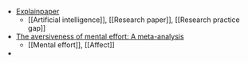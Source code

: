 - [Explainpaper](https://www.explainpaper.com/)
	- [[Artificial intelligence]], [[Research paper]], [[Research practice gap]]
- [The aversiveness of mental effort: A meta-analysis](https://psyarxiv.com/m8zf6/)
	- [[Mental effort]], [[Affect]]
-